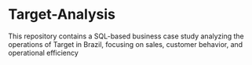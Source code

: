 # Target-Analysis
This repository contains a SQL-based business case study analyzing the operations of Target in Brazil, focusing on sales, customer behavior, and operational efficiency

